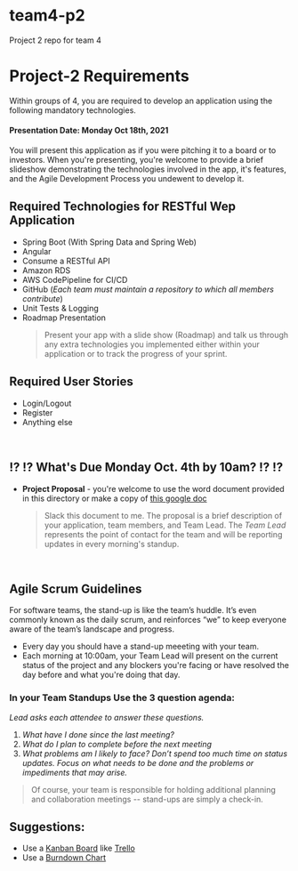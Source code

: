 # team4-p2
Project 2 repo for team 4



# Project-2 Requirements
Within groups of 4, you are required to develop an application using the following mandatory technologies.
#### Presentation Date: Monday Oct 18th, 2021
You will present this application as if you were pitching it to a board or to investors.
When you're presenting, you're welcome to provide a brief slideshow demonstrating the technologies involved in the app, it's features, and the Agile Development Process you undewent to develop it.

## Required Technologies for RESTful Wep Application
- Spring Boot (With Spring Data and Spring Web)
- Angular
- Consume a RESTful API
- Amazon RDS
- AWS CodePipeline for CI/CD
- GitHub (*Each team must maintain a repository to which all members contribute*)
- Unit Tests & Logging
- Roadmap Presentation
  > Present your app with a slide show (Roadmap) and talk us through any extra technologies you implemented either within your application or to track the progress of your sprint.

## Required User Stories
- Login/Logout
- Register
- Anything else

<br>

## ⁉️ ⁉️ What's Due Monday Oct. 4th by 10am? ⁉️ ⁉️
- **Project Proposal** - you're welcome to use the word document provided in this directory or make a copy of [this google doc](https://docs.google.com/document/d/1F2UKzwIcsxWdGlY5bIsM6XfOyx2NAPiL0VXWOLcLTkk/edit?usp=sharing)

  > Slack this document to me.  The proposal is a brief description of your application, team members, and Team Lead.
  > The *Team Lead* represents the point of contact for the team and will be reporting updates in every morning's standup.

<br>

## Agile Scrum Guidelines
For software teams, the stand-up is like the team’s huddle. It’s even commonly known as the daily scrum, and reinforces “we” to keep everyone aware of the team’s landscape and progress.
- Every day you should have a stand-up meeeting with your team.
- Each morning at 10:00am, your Team Lead will present on the current status of the project and any blockers you're facing or have resolved the day before and what you're doing that day.

### In your Team Standups Use the 3 question agenda:
*Lead asks each attendee to answer these questions.*
  1. *What have I done since the last meeting?*
  2. *What do I plan to complete before the next meeting*
  3. *What problems am I likely to face?*
*Don’t spend too much time on status updates. Focus on what needs to be done and the problems or impediments that may arise.*
> Of course, your team is responsible for holding additional planning and collaboration meetings -- stand-ups are simply a check-in.

## Suggestions:
- Use a [Kanban Board](https://www.atlassian.com/agile/kanban/boards) like [Trello](https://trello.com/?&aceid=&adposition=&adgroup=105703214328&campaign=9843285532&creative=437184392320&device=c&keyword=trello&matchtype=e&network=g&placement=&ds_kids=p53016490704&ds_e=GOOGLE&ds_eid=700000001557344&ds_e1=GOOGLE&gclid=Cj0KCQiA2af-BRDzARIsAIVQUOfgZifIwr-ClvNLXs4m9zn7VFhTU4bXoVdq1iBVe7SNfiXGeVVNKlgaAsHAEALw_wcB&gclsrc=aw.ds)
- Use a [Burndown Chart](http://www.agilenutshell.com/burndown)
